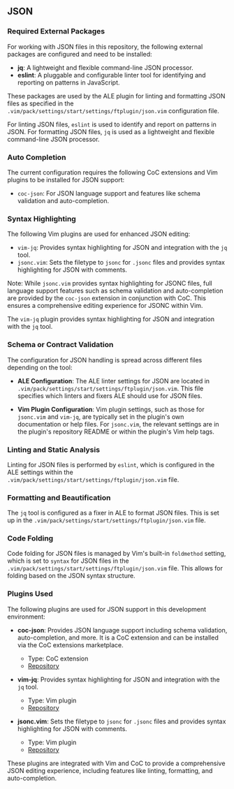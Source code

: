 ## JSON

### Required External Packages

For working with JSON files in this repository, the following external
packages are configured and need to be installed:

- **jq**: A lightweight and flexible command-line JSON processor.
- **eslint**: A pluggable and configurable linter tool for identifying and reporting on patterns in JavaScript.

These packages are used by the ALE plugin for linting and formatting JSON
files as specified in the
`.vim/pack/settings/start/settings/ftplugin/json.vim` configuration file.

For linting JSON files, `eslint` is used to identify and report on patterns in JSON.
For formatting JSON files, `jq` is used as a lightweight and flexible command-line JSON processor.

### Auto Completion

The current configuration requires the following CoC extensions and Vim
plugins to be installed for JSON support:

- `coc-json`: For JSON language support and features like schema validation and auto-completion.

### Syntax Highlighting

The following Vim plugins are used for enhanced JSON editing:

- `vim-jq`: Provides syntax highlighting for JSON and integration with the `jq` tool.
- `jsonc.vim`: Sets the filetype to `jsonc` for `.jsonc` files and provides syntax highlighting for JSON with comments.

Note: While `jsonc.vim` provides syntax highlighting for JSONC files, full
language support features such as schema validation and auto-completion are
provided by the `coc-json` extension in conjunction with CoC. This ensures
a comprehensive editing experience for JSONC within Vim.

The `vim-jq` plugin provides syntax highlighting for JSON and integration with the `jq` tool.

### Schema or Contract Validation

The configuration for JSON handling is spread across different files depending
on the tool:

- **ALE Configuration**: The ALE linter settings for JSON are located in
    `.vim/pack/settings/start/settings/ftplugin/json.vim`. This file specifies
    which linters and fixers ALE should use for JSON files.

- **Vim Plugin Configuration**: Vim plugin settings, such as those for
    `jsonc.vim` and `vim-jq`, are typically set in the plugin's own
    documentation or help files. For `jsonc.vim`, the relevant settings are in
    the plugin's repository README or within the plugin's Vim help tags.

### Linting and Static Analysis

Linting for JSON files is performed by `eslint`, which is configured in the
ALE settings within the `.vim/pack/settings/start/settings/ftplugin/json.vim`
file.

### Formatting and Beautification

The `jq` tool is configured as a fixer in ALE to format JSON files. This is set up in the `.vim/pack/settings/start/settings/ftplugin/json.vim` file.

### Code Folding

Code folding for JSON files is managed by Vim's built-in `foldmethod` setting, which is set to `syntax` for JSON files in the `.vim/pack/settings/start/settings/ftplugin/json.vim` file. This allows for folding based on the JSON syntax structure.
### Plugins Used

The following plugins are used for JSON support in this development environment:

- **coc-json**: Provides JSON language support including schema validation, auto-completion, and more. It is a CoC extension and can be installed via the CoC extensions marketplace.
  - Type: CoC extension
  - [Repository](https://github.com/neoclide/coc-json)

- **vim-jq**: Provides syntax highlighting for JSON and integration with the `jq` tool.
  - Type: Vim plugin
  - [Repository](https://github.com/vito-c/jq.vim)

- **jsonc.vim**: Sets the filetype to `jsonc` for `.jsonc` files and provides syntax highlighting for JSON with comments.
  - Type: Vim plugin
  - [Repository](https://github.com/neoclide/jsonc.vim)

These plugins are integrated with Vim and CoC to provide a comprehensive JSON editing experience, including features like linting, formatting, and auto-completion.
